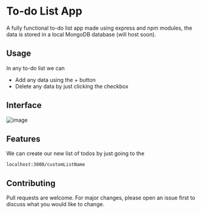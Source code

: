 
# To-do List App

A fully functional to-do list app made using express and npm modules, the data is stored in a local MongoDB database (will host soon).

## Usage
In any to-do list we can
* Add any data using the + button
* Delete any data by just clicking the checkbox

## Interface
![image](https://user-images.githubusercontent.com/42518907/127877313-0847189e-070b-4105-b482-5732f30fb014.png)

## Features
We can create our new list of todos by just going to the 
``` 
localhost:3000/customListName 
```

## Contributing
Pull requests are welcome. For major changes, please open an issue first to discuss what you would like to change.
